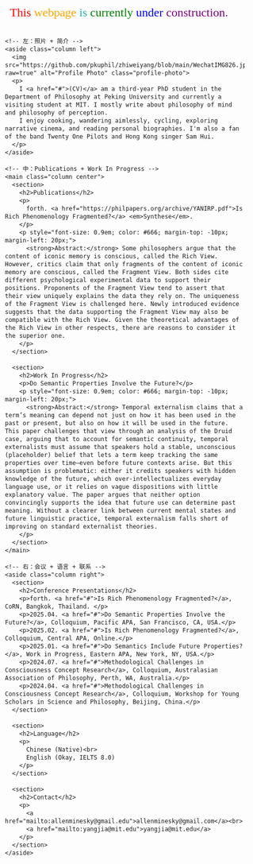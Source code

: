 <!DOCTYPE html>
<html lang="en">
<head>
  <meta charset="UTF-8" />
  <meta name="viewport" content="width=device-width, initial-scale=1.0"/>
  <title>Zhiwei Yang CV</title>
  <style>
    body {
      font-family: 'Georgia', serif;
      margin: 0;
      padding: 0;
    }

    a {
      text-decoration: none;
      color: darkblue;
    }

    a:hover {
      text-decoration: underline;
    }

    .container {
      display: flex;
      gap: 20px;
      padding: 0 10px;
    }

    .column {
      padding: 20px;
      box-sizing: border-box;
    }

    .left {
      flex: 1 1 20%;
    }

    .center {
      flex: 1 1 60%;
      min-width: 0;
    }

    .right {
      flex: 1 1 20%;
    }

    img.profile-photo {
      max-width: 100%;
      height: auto;
      border-radius: 10px;
      margin-bottom: 20px;
    }

    section {
      margin-bottom: 30px;
    }

    @media screen and (max-width: 900px) {
      .container {
        flex-direction: column;
        padding: 10px;
      }

      .left, .center, .right {
        width: 100%;
      }
    }
  </style>
</head>
<body>

  <div class="construction-banner" style="font-size: 24px; margin: 20px;">
    <span style="color: red;">This</span>
    <span style="color: orange;">webpage</span>
    <span style="color: lightseagreen;">is</span>
    <span style="color: green;">currently</span>
    <span style="color: blue;">under</span>
    <span style="color: purple;">construction.</span>
  </div>

  <div class="container">

    <!-- 左：照片 + 简介 -->
    <aside class="column left">
      <img src="https://github.com/pkuphil/zhiweiyang/blob/main/WechatIMG826.jpg?raw=true" alt="Profile Photo" class="profile-photo">
      <p>
        I <a href="#">(CV)</a> am a third-year PhD student in the Department of Philosophy at Peking University and currently a visiting student at MIT. I mostly write about philosophy of mind and philosophy of perception.
        I enjoy cooking, wandering aimlessly, cycling, exploring narrative cinema, and reading personal biographies. I'm also a fan of the band Twenty One Pilots and Hong Kong singer Sam Hui.
      </p>
    </aside>

    <!-- 中：Publications + Work In Progress -->
    <main class="column center">
      <section>
        <h2>Publications</h2>
        <p>
          forth. <a href="https://philpapers.org/archive/YANIRP.pdf">Is Rich Phenomenology Fragmented?</a> <em>Synthese</em>.
        </p>
        <p style="font-size: 0.9em; color: #666; margin-top: -10px; margin-left: 20px;">
          <strong>Abstract:</strong> Some philosophers argue that the content of iconic memory is conscious, called the Rich View. However, critics claim that only fragments of the content of iconic memory are conscious, called the Fragment View. Both sides cite different psychological experimental data to support their positions. Proponents of the Fragment View tend to assert that their view uniquely explains the data they rely on. The uniqueness of the Fragment View is challenged here. Newly introduced evidence suggests that the data supporting the Fragment View may also be compatible with the Rich View. Given the theoretical advantages of the Rich View in other respects, there are reasons to consider it the superior one.
        </p>
      </section>

      <section>
        <h2>Work In Progress</h2>
        <p>Do Semantic Properties Involve the Future?</p>
        <p style="font-size: 0.9em; color: #666; margin-top: -10px; margin-left: 20px;">
          <strong>Abstract:</strong> Temporal externalism claims that a term’s meaning can depend not just on how it has been used in the past or present, but also on how it will be used in the future. This paper challenges that view through an analysis of the Druid case, arguing that to account for semantic continuity, temporal externalists must assume that speakers hold a stable, unconscious (placeholder) belief that lets a term keep tracking the same properties over time—even before future contexts arise. But this assumption is problematic: either it credits speakers with hidden knowledge of the future, which over-intellectualizes everyday language use, or it relies on vague dispositions with little explanatory value. The paper argues that neither option convincingly supports the idea that future use can determine past meaning. Without a clearer link between current mental states and future linguistic practice, temporal externalism falls short of improving on standard externalist theories.
        </p>
      </section>
    </main>

    <!-- 右：会议 + 语言 + 联系 -->
    <aside class="column right">
      <section>
        <h2>Conference Presentations</h2>
        <p>forth. <a href="#">Is Rich Phenomenology Fragmented?</a>, CoRN, Bangkok, Thailand. </p>
        <p>2025.04. <a href="#">Do Semantic Properties Involve the Future?</a>, Colloquium, Pacific APA, San Francisco, CA, USA.</p>
        <p>2025.02. <a href="#">Is Rich Phenomenology Fragmented?</a>, Colloquium, Central APA, Online.</p>
        <p>2025.01. <a href="#">Do Semantics Include Future Properties?</a>, Work in Progress, Eastern APA, New York, NY, USA.</p>
        <p>2024.07. <a href="#">Methodological Challenges in Consciousness Concept Research</a>, Colloquium, Australasian Association of Philosophy, Perth, WA, Australia.</p>
        <p>2024.04. <a href="#">Methodological Challenges in Consciousness Concept Research</a>, Colloquium, Workshop for Young Scholars in Science and Philosophy, Beijing, China.</p>
      </section>

      <section>
        <h2>Language</h2>
        <p>
          Chinese (Native)<br>
          English (Okay, IELTS 8.0)
        </p>
      </section>

      <section>
        <h2>Contact</h2>
        <p>
          <a href="mailto:allenminesky@gmail.edu">allenminesky@gmail.com</a><br>
          <a href="mailto:yangjia@mit.edu">yangjia@mit.edu</a>
        </p>
      </section>
    </aside>

  </div>
</body>
</html>
